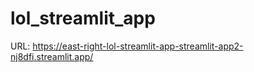 # lol_streamlit_app



URL: https://east-right-lol-streamlit-app-streamlit-app2-nj8dfi.streamlit.app/
